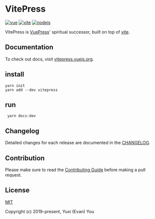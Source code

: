 # VitePress

[![vue](https://img.shields.io/badge/vue-3.2.31-green.svg)](https://cn.vuejs.org/) 
[![vite](https://img.shields.io/badge/vite-2.8.1-yellow.svg)](https://vitejs.cn/)
[![nodejs](https://img.shields.io/badge/nodejs-v14.14.0-blue.svg)](http://nodejs.cn/)



VitePress is [VuePress](https://vuepress.vuejs.org)' spiritual successor, built on top of [vite](https://github.com/vitejs/vite).

## Documentation

To check out docs, visit [vitepress.vuejs.org](https://vitepress.vuejs.org).

## install

```shell
yarn init
yarn add --dev vitepress
```

## run
```shell
 yarn docs:dev
```


## Changelog

Detailed changes for each release are documented in the [CHANGELOG](https://github.com/vuejs/vitepress/blob/main/CHANGELOG.md).

## Contribution

Please make sure to read the [Contributing Guide](https://github.com/vuejs/vitepress/blob/main/.github/contributing.md) before making a pull request.

## License

[MIT](https://github.com/vuejs/vitepress/blob/main/LICENSE)

Copyright (c) 2019-present, Yuxi (Evan) You
